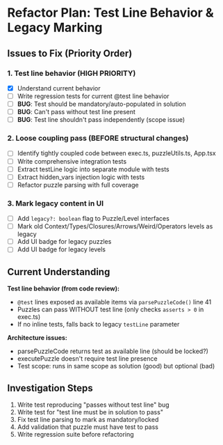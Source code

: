 # Refactor Plan: Test Line Behavior & Legacy Marking

## Issues to Fix (Priority Order)

### 1. Test line behavior (HIGH PRIORITY)
- [x] Understand current behavior
- [ ] Write regression tests for current @test line behavior
- [ ] **BUG**: Test should be mandatory/auto-populated in solution
- [ ] **BUG**: Can't pass without test line present
- [ ] **BUG**: Test line shouldn't pass independently (scope issue)

### 2. Loose coupling pass (BEFORE structural changes)
- [ ] Identify tightly coupled code between exec.ts, puzzleUtils.ts, App.tsx
- [ ] Write comprehensive integration tests
- [ ] Extract testLine logic into separate module with tests
- [ ] Extract hidden_vars injection logic with tests
- [ ] Refactor puzzle parsing with full coverage

### 3. Mark legacy content in UI
- [ ] Add `legacy?: boolean` flag to Puzzle/Level interfaces
- [ ] Mark old Context/Types/Closures/Arrows/Weird/Operators levels as legacy
- [ ] Add UI badge for legacy puzzles
- [ ] Add UI badge for legacy levels

## Current Understanding

**Test line behavior (from code review):**
- `@test` lines exposed as available items via `parsePuzzleCode()` line 41
- Puzzles can pass WITHOUT test line (only checks `asserts > 0` in exec.ts)
- If no inline tests, falls back to legacy `testLine` parameter

**Architecture issues:**
- parsePuzzleCode returns test as available line (should be locked?)
- executePuzzle doesn't require test line presence
- Test scope: runs in same scope as solution (good) but optional (bad)

## Investigation Steps

1. Write test reproducing "passes without test line" bug
2. Write test for "test line must be in solution to pass"
3. Fix test line parsing to mark as mandatory/locked
4. Add validation that puzzle must have test to pass
5. Write regression suite before refactoring
